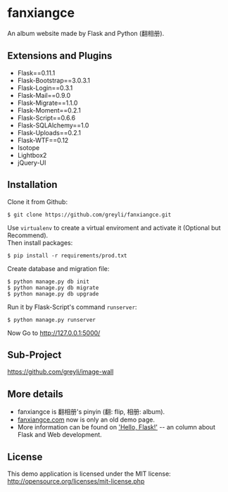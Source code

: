 # fanxiangce
An album website made by Flask and Python (翻相册). 

## Extensions and Plugins

- Flask==0.11.1
- Flask-Bootstrap==3.0.3.1
- Flask-Login==0.3.1
- Flask-Mail==0.9.0
- Flask-Migrate==1.1.0
- Flask-Moment==0.2.1
- Flask-Script==0.6.6
- Flask-SQLAlchemy==1.0
- Flask-Uploads==0.2.1
- Flask-WTF==0.12
- Isotope
- Lightbox2
- jQuery-UI

## Installation

Clone it from Github:

```
$ git clone https://github.com/greyli/fanxiangce.git
```
Use `virtualenv` to create a virtual enviroment and activate it (Optional but Recommend).  
Then install packages:
```
$ pip install -r requirements/prod.txt
```
Create database and migration file:
```
$ python manage.py db init
$ python manage.py db migrate
$ python manage.py db upgrade
```
Run it by Flask-Script's command `runserver`:
```
$ python manage.py runserver
```
Now Go to http://127.0.0.1:5000/

## Sub-Project
https://github.com/greyli/image-wall

## More details
- fanxiangce is 翻相册's pinyin (翻: flip, 相册: album).
- [fanxiangce.com](http://fanxiangce.com) now is only an old demo page.
- More information can be found on ['Hello, Flask!'](https://zhuanlan.zhihu.com/flask) -- an column about Flask and Web development.

## License
This demo application is licensed under the MIT license: http://opensource.org/licenses/mit-license.php
